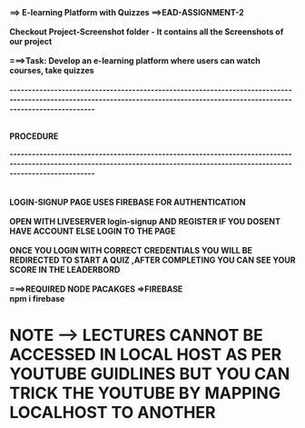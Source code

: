 <div><b>==> E-learning Platform with Quizzes ==>EAD-ASSIGNMENT-2</b></div>
<br>
<div><b>Checkout Project-Screenshot folder - It contains all the Screenshots of our project<b></div>
<br>

<div>===>Task: Develop an e-learning platform where users can watch courses, take quizzes</div><br>

<div>-------------------------------------------------------------------------------------------------------------------------------------------------------------------------------</div><br>

PROCEDURE
<br>

<div>-------------------------------------------------------------------------------------------------------------------------------------------------------------------------------</div><br>
<br>

<div>LOGIN-SIGNUP PAGE USES FIREBASE FOR AUTHENTICATION </div>
<br>

<div>OPEN WITH LIVESERVER login-signup AND REGISTER IF YOU DOSENT HAVE ACCOUNT ELSE LOGIN TO THE PAGE</div>
<br>

<div>ONCE YOU LOGIN WITH CORRECT CREDENTIALS YOU WILL BE REDIRECTED TO START A QUIZ ,AFTER COMPLETING YOU CAN SEE YOUR SCORE IN THE LEADERBORD</div>
<br>

<div>===>REQUIRED NODE PACAKGES =>FIREBASE</div>
<div>npm i firebase</div>

# NOTE --> LECTURES CANNOT BE ACCESSED IN LOCAL HOST AS PER YOUTUBE GUIDLINES BUT YOU CAN TRICK THE YOUTUBE BY MAPPING LOCALHOST TO ANOTHER 
